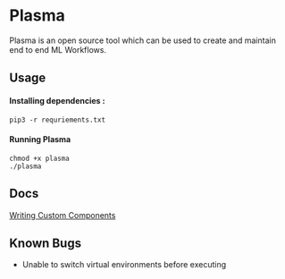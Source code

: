 # Plasma 

Plasma is an open source tool which can be used to create and maintain
end to end ML Workflows. 


## Usage

#### Installing dependencies :
```
pip3 -r requriements.txt
```

#### Running Plasma

```
chmod +x plasma
./plasma
```


## Docs

[Writing Custom Components](https://github.com/s20ai/plasma-docs/blob/master/writing_components.md)

## Known Bugs

- Unable to switch virtual environments before executing 
